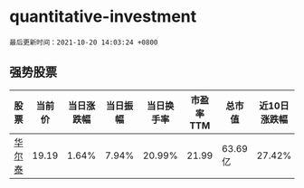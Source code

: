 # quantitative-investment

`最后更新时间：2021-10-20 14:03:24 +0800`

## 强势股票

|股票|当前价|当日涨跌幅|当日振幅|当日换手率|市盈率TTM|总市值|近10日涨跌幅|
|----|----|----|----|----|----|----|----|
|[华尔泰](https://xueqiu.com/S/SZ001217)|19.19|1.64%|7.94%|20.99%|21.99|63.69亿|27.42%|
